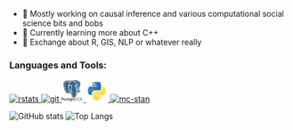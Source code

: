 - 🔭 Mostly working on causal inference and various computational social science bits and bobs 
- 🌱 Currently learning more about C++ 
- 💬 Exchange about R, GIS, NLP or whatever really 


<h3 align="left">Languages and Tools:</h3>
<p align="left">
  <a href="https://r-project.org" target="_blank">
    <img src="https://www.r-project.org/logo/Rlogo.svg"
      alt="rstats" width="40" height="40"/>
  </a>
  <a href="https://git-scm.com/" target="_blank">
    <img src="https://www.vectorlogo.zone/logos/git-scm/git-scm-icon.svg"
      alt="git" width="40" height="40"/>
  </a>
  <a href="https://www.postgresql.org" target="_blank">
    <img src="https://raw.githubusercontent.com/devicons/devicon/master/icons/postgresql/postgresql-original-wordmark.svg"
      alt="postgresql" width="40" height="40"/>
  </a>
  <a href="https://www.python.org" target="_blank">
  <img src="https://raw.githubusercontent.com/devicons/devicon/master/icons/python/python-original.svg"
    alt="python" width="40" height="40"/>
  </a>
  <a href="https://mc-stan.org" target="_blank">
    <img src="https://raw.githubusercontent.com/stan-dev/logos/master/logo_tm.png",
      alt="mc-stan" width="40" height="40" />
  </a>
</p>

![GitHub stats](https://github-readme-stats.vercel.app/api?username=till-tietz&show_icons=true&theme=tokyonight)
![Top Langs](https://github-readme-stats.vercel.app/api/top-langs/?username=till-tietz&show_icons=true&theme=tokyonight)
